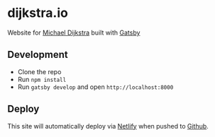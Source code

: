 # dijkstra.io
Website for [Michael Dijkstra](http://dijkstra.io) built with [Gatsby](https://www.gatsbyjs.org/)

## Development
+ Clone the repo
+ Run `npm install`
+ Run `gatsby develop` and open `http://localhost:8000`

## Deploy

This site will automatically deploy via [Netlify](https://www.netlify.com) when
pushed to [Github](http://www.github.com).
